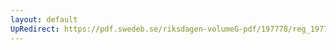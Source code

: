 ```yaml
---
layout: default
UpRedirect: https://pdf.swedeb.se/riksdagen-volumeG-pdf/197778/reg_197778__reg_01/reg_197778__reg_01_0278.pdf
---
```


